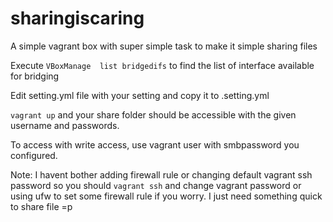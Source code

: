 # sharingiscaring
A simple vagrant box with super simple task to make it simple sharing files

Execute `VBoxManage  list bridgedifs` to find the list of interface available for bridging

Edit setting.yml file with your setting and copy it to .setting.yml

`vagrant up` and your share folder should be accessible with the given username and passwords.

To access with write access, use vagrant user with smbpassword you configured.

Note: I havent bother adding firewall rule or changing default vagrant ssh password so you should `vagrant ssh` and change vagrant password or using ufw to set some firewall rule if you worry. I just need something quick to share file =p
